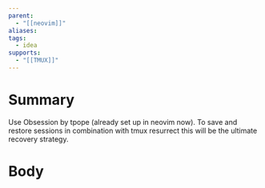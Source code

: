 ```yaml
---
parent:
  - "[[neovim]]"
aliases: 
tags:
  - idea
supports:
  - "[[TMUX]]"
---
```

# Summary 
Use Obsession by tpope (already set up in neovim now). To save and restore sessions in combination with tmux resurrect this will be the ultimate recovery strategy.
# Body


